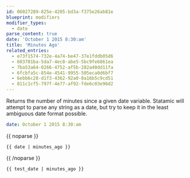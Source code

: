 ```yaml
---
id: 06027289-825e-4205-bd3a-f375e26ab81e
blueprint: modifiers
modifier_types:
  - date
parse_content: true
date: 'October 1 2015 8:30:am'
title: 'Minutes Ago'
related_entries:
  - e73f1574-732e-4a74-be47-37e1fddb05d6
  - 603701ba-5da7-4ec8-abe5-5bc9fe6861ea
  - 7ba53a64-0266-4752-af5b-282a40dd11fa
  - 6fcbfa5c-854e-4541-9955-505eca0d6bf7
  - 6ebb6c28-d1f3-4362-92a0-8a16b5c9cd51
  - 811c1cf5-797f-4e77-af92-fde6c03e96d2
---
```

Returns the number of minutes since a given date variable. Statamic will attempt to parse any string as a date, but try to keep it in the least ambiguous date format possible.

```yaml
date: October 1 2015 8:30:am
```

{{ noparse }}
```
{{ date | minutes_ago }}
```
{{ /noparse }}

```html
{{ test_date | minutes_ago }}
```